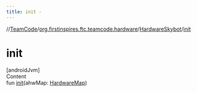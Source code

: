 ```yaml
---
title: init -
---
```

//[TeamCode](../../index.md)/[org.firstinspires.ftc.teamcode.hardware](../index.md)/[HardwareSkybot](index.md)/[init](init.md)



# init  
[androidJvm]  
Content  
fun [init](init.md)(ahwMap: [HardwareMap]())  



